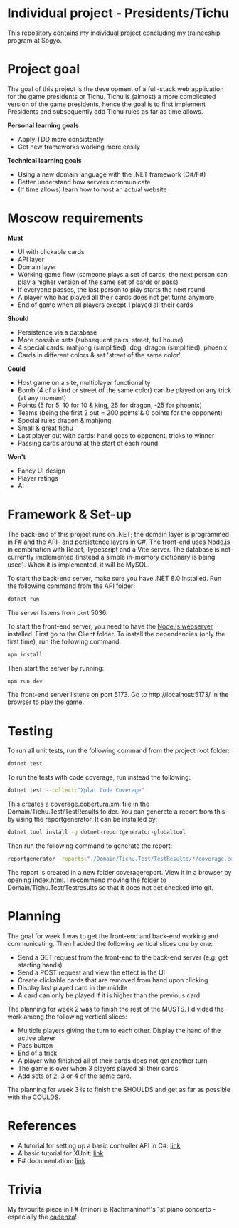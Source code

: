 <!-- ### (Nederlandse versie onderaan) -->

# Individual project - Presidents/Tichu

This repository contains my individual project concluding my traineeship program at Sogyo.

# Project goal

The goal of this project is the development of a full-stack web application for the game presidents or Tichu. Tichu is (almost) a more complicated version of the game presidents, hence the goal is to first implement Presidents and subsequently add Tichu rules as far as time allows. 

**Personal learning goals**
* Apply TDD more consistently
* Get new frameworks working more easily

**Technical learning goals**
* Using a new domain language with the .NET framework (C#/F#)
* Better understand how servers communicate
* (If time allows) learn how to host an actual website

# Moscow requirements

**Must**
* UI with clickable cards
* API layer
* Domain layer
* Working game flow (someone plays a set of cards, the next person can play a higher version of the same set of cards or pass)
* If everyone passes, the last person to play starts the next round
* A player who has played all their cards does not get turns anymore
* End of game when all players except 1 played all their cards

**Should**
* Persistence via a database
* More possible sets (subsequent pairs, street, full house)
* 4 special cards: mahjong (simplified), dog, dragon (simplified), phoenix
* Cards in different colors & set 'street of the same color'

**Could**
* Host game on a site, multiplayer functionality
* Bomb (4 of a kind or street of the same color) can be played on any trick (at any moment)
* Points (5 for 5, 10 for 10 & king, 25 for dragon, -25 for phoenix)
* Teams (being the first 2 out = 200 points & 0 points for the opponent)
* Special rules dragon & mahjong
* Small & great tichu
* Last player out with cards: hand goes to opponent, tricks to winner
* Passing cards around at the start of each round

**Won't**
* Fancy UI design
* Player ratings
* AI

# Framework & Set-up

The back-end of this project runs on .NET; the domain layer is programmed in F# and the API- and persistence layers in C#. The front-end uses Node.js in combination with React, Typescript and a Vite server. The database is not currently implemented (instead a simple in-memory dictionary is being used). When it is implemented, it will be MySQL. 

To start the back-end server, make sure you have .NET 8.0 installed. Run the following command from the API folder: 
```bash
dotnet run
```
The server listens from port 5036. 

To start the front-end server, you need to have the [Node.js webserver](https://nodejs.org/en/) installed. First go to the Client folder. To install the dependencies (only the first time), run the following command:
```bash
npm install
```
Then start the server by running:
```bash
npm run dev
```
The front-end server listens on port 5173. Go to http://localhost:5173/ in the browser to play the game. 

# Testing

To run all unit tests, run the following command from the project root folder:
```bash
dotnet test
```

To run the tests with code coverage, run instead the following:
```bash
dotnet test --collect:"Xplat Code Coverage"
```
This creates a coverage.cobertura.xml file in the Domain/Tichu.Test/TestResults folder. You can generate a report from this by using the reportgenerator. It can be installed by:
```bash
dotnet tool install -g dotnet-reportgenerator-globaltool
```
Then run the following command to generate the report:
```bash
reportgenerator -reports:"./Domain/Tichu.Test/TestResults/*/coverage.cobertura.xml" -targetdir:"coveragereport" -reporttypes:Html
```
The report is created in a new folder coveragereport. View it in a browser by opening index.html. I recommend moving the folder to Domain/Tichu.Test/Testresults so that it does not get checked into git. 


# Planning

The goal for week 1 was to get the front-end and back-end working and communicating. Then I added the following vertical slices one by one: 
* Send a GET request from the front-end to the back-end server (e.g. get starting hands)
* Send a POST request and view the effect in the UI
* Create clickable cards that are removed from hand upon clicking
* Display last played card in the middle
* A card can only be played if it is higher than the previous card.

The planning for week 2 was to finish the rest of the MUSTS. I divided the work among the following vertical slices: 
* Multiple players giving the turn to each other. Display the hand of the active player
* Pass button
* End of a trick
* A player who finished all of their cards does not get another turn
* The game is over when 3 players played all their cards
* Add sets of 2, 3 or 4 of the same card. 

The planning for week 3 is to finish the SHOULDS and get as far as possible with the COULDS. 

# References

* A tutorial for setting up a basic controller API in C#: [link](https://learn.microsoft.com/en-us/aspnet/core/tutorials/first-web-api?view=aspnetcore-8.0&tabs=visual-studio-code)
* A basic tutorial for XUnit: [link](https://xunit.net/docs/getting-started/netcore/cmdline)
* F# documentation: [link](https://learn.microsoft.com/en-us/dotnet/fsharp/language-reference/)

# Trivia

My favourite piece in F# (minor) is Rachmaninoff's 1st piano concerto - especially the [cadenza](https://youtu.be/y6EX3t2Mdnw?t=650)!

<!-- 
## ----- Dutch version -----


# Individueel project - Presidenten/tichu

Deze repository bevat mijn individuele project als afsluiting van het trainee-traject bij Sogyo. 

# Doel van het project

Dit project heeft als doelstelling het ontwikkelen van een full-stack web-applicatie voor het spelen van het spel presidenten of tichu. Tichu is een uitgebreidere variant van het spel presidenten, dus het doel is in eerste instantie om het spel presidenten te implementeren en daarna extra tichu regels toe te voegen, voor zover de tijd dat toelaat. 

**Persoonlijke leerdoelen**
* Consistenter TDD toepassen
* Handiger worden met nieuwe frameworks aan de praat krijgen

**Technische leerdoelen**
* Een nieuwe domeintaal met het .NET framework gebruiken (C#/F#)
* Beter leren begrijpen hoe servers communiceren
* (Eventueel) leren hoe je een echte website host

# Moscow requirements

**Must**
* UI met klikbare kaarten
* API laag
* Domeinlaag 
* Werkende game flow (iemand speelt een set kaarten, de volgende persoon kan een hogere set van dezelfde hoeveelheid spelen of passen)
* Als iedereen past mag de speler die de hoogste set heeft gespeeld de volgende ronde beginnen
* Een speler die al zijn kaarten kwijt is speelt niet meer mee
* Einde spel als alle spelers op 1 na hun kaarten kwijt zijn

**Should**
* Persistence via database
* Meer mogelijke setjes (opeenvolgede paren, straat, full house)
* 4 speciale kaarten: mahjong (vereenvoudigd), hond, draak (vereenvoudigd), feniks
* Kaarten in verschillende kleuren & setje 'straat van dezelfde kleur'

**Could**
* Spel hosten op een site, multiplayer functionaliteit
* Bom (4 of a kind of straat van dezelfde kleur) mag op elk moment op elke slag
* Puntentelling (5 voor 5, 10 voor 10 & koning, 25 voor draak, -25 voor feniks)
* Teams (als eerste 2 uit = 200 punten & 0 punten voor de tegenstander)
* Speciale regels draak & mahjong
* Kleine & grote tichu
* Laatste uit: handkaarten naar tegenstander, slagen naar winnaar
* Doorgeven van kaarten aan het begin van elke ronde

**Won't**
* Fancy UI design
* Player ratings
* AI

# Framework & Installatie

De back-end van dit project draait op .NET; de domeinlaag is geprogrammeerd in F# en de API- en persistence lagen staan in C#. Voor de front-end wordt Node.js gebruikt in combinatie met React, Typescript en een Vite server. De database is momenteel nog niet geïmplementeerd (in plaats daarvan wordt nu een simpele in-memory dictionary gebruikt). Dit wordt uiteindelijk MySQL.

Om de back-end server op te starten run je het volgende commando vanuit de API folder:
```bash
dotnet run
```
Deze server luistert vanuit poort 5036. 

De front-end server start je op door eerst naar de Client folder te gaan. Om de dependencies te installeren (alleen de eerste keer) run je het volgende commando:
```bash
npm install
```
Vervolgens start je de server als volgt:
```bash
npm run dev
```
De front-end server luistert op poort 5173. Ga in de browser naar http://localhost:5173/ om het spel te spelen.

# Planning

Het doel voor week 1 was om de front-end en back-end draaiende te krijgen en met elkaar te laten praten. Daarna zijn de volgende 'vertical slices' stap voor stap  toegevoegd:
* Vanaf de front-end een fetch naar de back-end sturen (bijv. haal kaarten op)
* Een POST request sturen en het effect zien in de UI
* Klikbare kaarten creëren die verdwijnen als je erop klikt
* Laatst gespeelde kaart zichtbaar in het midden
* Gespeelde set moet hoger zijn dan de vorige set

De planning voor week 2 was om de rest van de MUSTS af te krijgen. Dit heb ik onderverdeeld in de volgende vertical slices:
* Meerdere spelers die de beurt aan elkaar doorgeven. Hand van de actieve speler is zichtbaar.
* Een pas-knop
* Einde van een slag 
* Een speler die al zijn kaarten kwijt is krijgt geen beurten meer
* Het spel is klaar als 3 spelers al hun kaarten kwijt zijn
* Er kunnen ook setjes van 2, 3 of 4 van dezelfde kaart worden gespeeld

De planning voor week 3 is om de SHOULDS af te maken en zo ver mogelijk te komen met de COULDS.

# Links

* Een tutorial voor het opzetten van een standaard controller API in C#: [link](https://learn.microsoft.com/en-us/aspnet/core/tutorials/first-web-api?view=aspnetcore-8.0&tabs=visual-studio-code)
* Een basistutorial voor XUnit: [link](https://xunit.net/docs/getting-started/netcore/cmdline)
* F# documentatie: [link](https://learn.microsoft.com/en-us/dotnet/fsharp/language-reference/)

# Trivia

Mijn favoriete stuk in F# (klein) is Rachmaninoff's 1e pianoconcert - vooral de [cadens](https://youtu.be/y6EX3t2Mdnw?t=650)! -->
